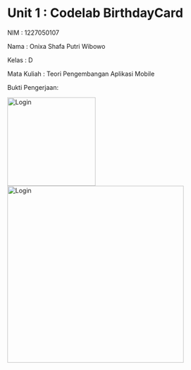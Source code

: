# Unit 1 : Codelab BirthdayCard

<p>NIM : 1227050107</p>
<p>Nama : Onixa Shafa Putri Wibowo</p>
<p>Kelas : D</p>
<p>Mata Kuliah : Teori Pengembangan Aplikasi Mobile</p>

<p>Bukti Pengerjaan:</p>
<p>
  <img src="https://github.com/user-attachments/assets/26463937-52b0-4cd5-9252-666b78a51595" alt="Login" width="200" />
  <img src="https://github.com/user-attachments/assets/d66baf71-a626-4c27-b298-0f404a055dee" alt="Login" width="400" />
</p>
